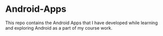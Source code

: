 # Android-Apps
This repo contains the Android Apps that I have developed while learning and exploring Android as a part of my course work. 
